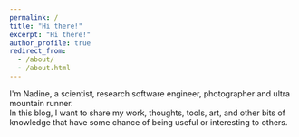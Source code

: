 ```yaml
---
permalink: /
title: "Hi there!"
excerpt: "Hi there!"
author_profile: true
redirect_from:
  - /about/
  - /about.html
---
```


I'm Nadine, a scientist, research software engineer, photographer and ultra mountain runner.  
In this blog, I want to share my work, thoughts, tools, art, and other bits of knowledge that have some chance of being useful or interesting to others. 


